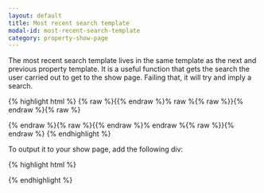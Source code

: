 ```yaml
---
layout: default
title: Most recent search template
modal-id: most-recent-search-template
category: property-show-page
---
```

The most recent search template lives in the same template as the next and previous property template. It is a useful function that gets the search the user carried out to get to the show page. Failing that, it will try and imply a search.

{% highlight html %}
{% raw %}{{% endraw %}% raw %{% raw %}}{% endraw %}{% raw %}
<script id="most_recent_search_template" type="text/liquid">
 <div class="col-8"><a class="back" href="{{search.link}}">Back to search results </a></div>
</script>
{% endraw %}{% raw %}{{% endraw %}% endraw %{% raw %}}{% endraw %}
{% endhighlight %}

To output it to your show page, add the following div:

{% highlight html %}
<div id="most_recent_search_view"></div>
{% endhighlight %}